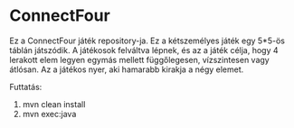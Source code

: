 ConnectFour
===========

Ez a ConnectFour játék repository-ja. Ez a kétszemélyes játék egy 5*5-ös táblán játszódik. A játékosok felváltva lépnek, és az a játék célja, hogy 4 lerakott elem legyen egymás mellett függőlegesen, vízszintesen vagy átlósan. Az a játékos nyer, aki hamarabb kirakja a négy elemet.

Futtatás:

1. mvn clean install
2. mvn exec:java
